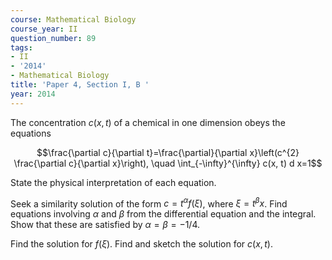 ```yaml
---
course: Mathematical Biology
course_year: II
question_number: 89
tags:
- II
- '2014'
- Mathematical Biology
title: 'Paper 4, Section I, B '
year: 2014
---
```




The concentration $c(x, t)$ of a chemical in one dimension obeys the equations

$$\frac{\partial c}{\partial t}=\frac{\partial}{\partial x}\left(c^{2} \frac{\partial c}{\partial x}\right), \quad \int_{-\infty}^{\infty} c(x, t) d x=1$$

State the physical interpretation of each equation.

Seek a similarity solution of the form $c=t^{\alpha} f(\xi)$, where $\xi=t^{\beta} x$. Find equations involving $\alpha$ and $\beta$ from the differential equation and the integral. Show that these are satisfied by $\alpha=\beta=-1 / 4$.

Find the solution for $f(\xi)$. Find and sketch the solution for $c(x, t)$.